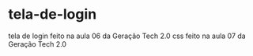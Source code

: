 # tela-de-login
tela de login feito na aula 06 da Geração Tech 2.0
css feito na aula 07 da Geração Tech 2.0